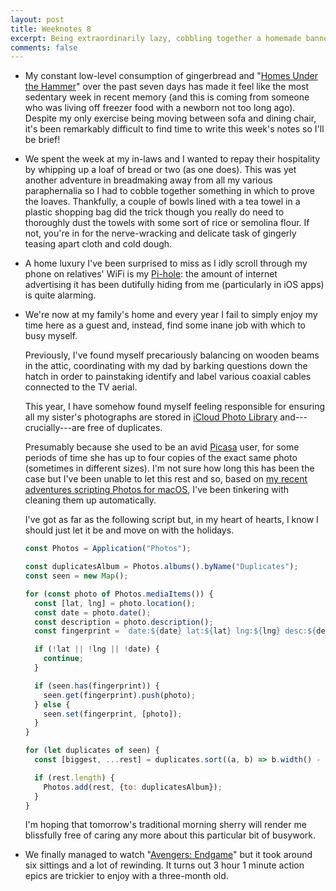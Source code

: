 ```yaml
---
layout: post
title: Weeknotes 8
excerpt: Being extraordinarily lazy, cobbling together a homemade banneton and this year's obligatory bit of family busywork.
comments: false
---
```

*   My constant low-level consumption of gingerbread and "[Homes Under the Hammer](https://www.bbc.co.uk/programmes/b006v5kb)" over the past seven days has made it feel like the most sedentary week in recent memory (and this is coming from someone who was living off freezer food with a newborn not too long ago). Despite my only exercise being moving between sofa and dining chair, it's been remarkably difficult to find time to write this week's notes so I'll be brief!

*   We spent the week at my in-laws and I wanted to repay their hospitality by whipping up a loaf of bread or two (as one does). This was yet another adventure in breadmaking away from all my various paraphernalia so I had to cobble together something in which to prove the loaves. Thankfully, a couple of bowls lined with a tea towel in a plastic shopping bag did the trick though you really do need to thoroughly dust the towels with some sort of rice or semolina flour. If not, you're in for the nerve-wracking and delicate task of gingerly teasing apart cloth and cold dough.

*   A home luxury I've been surprised to miss as I idly scroll through my phone on relatives' WiFi is my [Pi-hole](https://pi-hole.net): the amount of internet advertising it has been dutifully hiding from me (particularly in iOS apps) is quite alarming.

*   We're now at my family's home and every year I fail to simply enjoy my time here as a guest and, instead, find some inane job with which to busy myself.

    Previously, I've found myself precariously balancing on wooden beams in the attic, coordinating with my dad by barking questions down the hatch in order to painstaking identify and label various coaxial cables connected to the TV aerial.

    This year, I have somehow found myself feeling responsible for ensuring all my sister's photographs are stored in [iCloud Photo Library](https://www.apple.com/uk/icloud/) and---crucially---are free of duplicates.

    Presumably because she used to be an avid [Picasa](https://picasa.google.co.uk) user, for some periods of time she has up to four copies of the exact same photo (sometimes in different sizes). I'm not sure how long this has been the case but I've been unable to let this rest and so, based on [my recent adventures scripting Photos for macOS](/2019/11/13/scripting-photos-for-macos-with-javascript/), I've been tinkering with cleaning them up automatically.

    I've got as far as the following script but, in my heart of hearts, I know I should just let it be and move on with the holidays.

    ```javascript
    const Photos = Application("Photos");

    const duplicatesAlbum = Photos.albums().byName("Duplicates");
    const seen = new Map();

    for (const photo of Photos.mediaItems()) {
      const [lat, lng] = photo.location();
      const date = photo.date();
      const description = photo.description();
      const fingerprint = `date:${date} lat:${lat} lng:${lng} desc:${description}`;

      if (!lat || !lng || !date) {
        continue;
      }

      if (seen.has(fingerprint)) {
        seen.get(fingerprint).push(photo);
      } else {
        seen.set(fingerprint, [photo]);
      }
    }

    for (let duplicates of seen) {
      const [biggest, ...rest] = duplicates.sort((a, b) => b.width() - a.width());

      if (rest.length) {
        Photos.add(rest, {to: duplicatesAlbum});
      }
    }
    ```

    I'm hoping that tomorrow's traditional morning sherry will render me blissfully free of caring any more about this particular bit of busywork.

*   We finally managed to watch "[Avengers: Endgame](https://www.imdb.com/title/tt4154796/)" but it took around six sittings and a lot of rewinding. It turns out 3 hour 1 minute action epics are trickier to enjoy with a three-month old.
